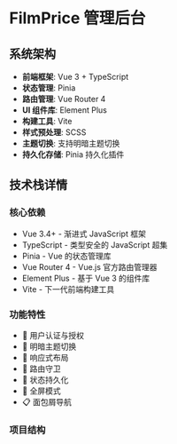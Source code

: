 # FilmPrice 管理后台

## 系统架构
- **前端框架**: Vue 3 + TypeScript
- **状态管理**: Pinia
- **路由管理**: Vue Router 4
- **UI 组件库**: Element Plus
- **构建工具**: Vite
- **样式预处理**: SCSS
- **主题切换**: 支持明暗主题切换
- **持久化存储**: Pinia 持久化插件

## 技术栈详情

### 核心依赖
- Vue 3.4+ - 渐进式 JavaScript 框架
- TypeScript - 类型安全的 JavaScript 超集
- Pinia - Vue 的状态管理库
- Vue Router 4 - Vue.js 官方路由管理器
- Element Plus - 基于 Vue 3 的组件库
- Vite - 下一代前端构建工具

### 功能特性
- 🔐 用户认证与授权
- 🎨 明暗主题切换
- 📱 响应式布局
- 🔄 路由守卫
- 💾 状态持久化
- 🎯 全屏模式
- 📋 面包屑导航

### 项目结构
